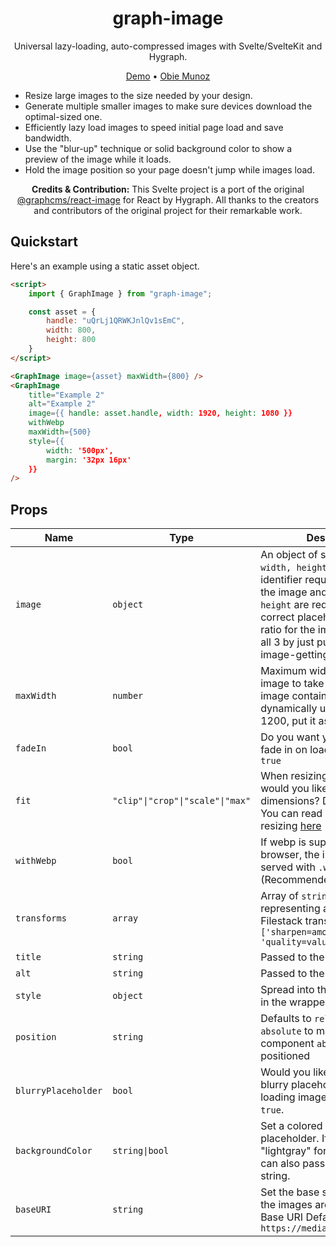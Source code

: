 <h1 align="center">graph-image</h1>

<p align="center">Universal lazy-loading, auto-compressed images with Svelte/SvelteKit and Hygraph.</p>

<p align="center">
  <a href="https://graph-image.obiemunoz.com">Demo</a> • <a href="https://www.obiemunoz.com">Obie Munoz</a>
</p>

- Resize large images to the size needed by your design.
- Generate multiple smaller images to make sure devices download the optimal-sized one.
- Efficiently lazy load images to speed initial page load and save bandwidth.
- Use the "blur-up" technique or solid background color to show a preview of the image while it loads.
- Hold the image position so your page doesn't jump while images load.

<p align="center">
  <strong>Credits & Contribution:</strong> This Svelte project is a port of the original <a href="https://npmjs.org/package/@graphcms/react-image">@graphcms/react-image</a> for React by Hygraph. All thanks to the creators and contributors of the original project for their remarkable work.
</p>

## Quickstart

Here's an example using a static asset object.

```html
<script>
    import { GraphImage } from "graph-image";

    const asset = {
        handle: "uQrLj1QRWKJnlQv1sEmC",
        width: 800,
        height: 800
    }
</script>

<GraphImage image={asset} maxWidth={800} />
<GraphImage
	title="Example 2"
	alt="Example 2"
	image={{ handle: asset.handle, width: 1920, height: 1080 }}
	withWebp
	maxWidth={500}
	style={{
		width: '500px',
		margin: '32px 16px'
	}}
/>
```

## Props

| Name                | Type                             | Description                                                                                                                                                                                                                                                                            |
| ------------------- | -------------------------------- | -------------------------------------------------------------------------------------------------------------------------------------------------------------------------------------------------------------------------------------------------------------------------------------- |
| `image`             | `object`                         | An object of shape `{ handle, width, height }`. Handle is an identifier required to display the image and both `width` and `height` are required to display a correct placeholder and aspect ratio for the image. You can get all 3 by just putting all 3 in your image-getting query. |
| `maxWidth`          | `number`                         | Maximum width you'd like your image to take up. (ex. If your image container is resizing dynamically up to a width of 1200, put it as a `maxWidth`)                                                                                                                                    |
| `fadeIn`            | `bool`                           | Do you want your image to fade in on load? Defaults to `true`                                                                                                                                                                                                                          |
| `fit`               | `"clip"\|"crop"\|"scale"\|"max"` | When resizing the image, how would you like it to fit the new dimensions? Defaults to `crop`. You can read more about resizing [here](https://www.filestack.com/docs/api/processing/#resize)                                                                                           |
| `withWebp`          | `bool`                           | If webp is supported by the browser, the images will be served with `.webp` extension. (Recommended)                                                                                                                                                                                   |
| `transforms`        | `array`                          | Array of `string`s, each representing a separate Filestack transform, eg. `['sharpen=amount:5', 'quality=value:75']`                                                                                                                                                                   |
| `title`             | `string`                         | Passed to the `img` element                                                                                                                                                                                                                                                            |
| `alt`               | `string`                         | Passed to the `img` element                                                                                                                                                                                                                                                            |
| `style`             | `object`                         | Spread into the default styles in the wrapper div                                                                                                                                                                                                                                      |
| `position`          | `string`                         | Defaults to `relative`. Pass in `absolute` to make the component `absolute` positioned                                                                                                                                                                                                 |
| `blurryPlaceholder` | `bool`                           | Would you like to display a blurry placeholder for your loading image? Defaults to `true`.                                                                                                                                                                                             |
| `backgroundColor`   | `string\|bool`                   | Set a colored background placeholder. If true, uses "lightgray" for the color. You can also pass in any valid color string.                                                                                                                                                            |
| `baseURI`           | `string`                         | Set the base src from where the images are requested. Base URI Defaults to `https://media.graphassets.com`                                                                                                                                                                             |
